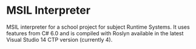 MSIL Interpreter
===============

MSIL interpreter for a school project for subject Runtime Systems. It uses features from C# 6.0 and is compiled with Roslyn available in the latest Visual Studio 14 CTP version (currently 4).
